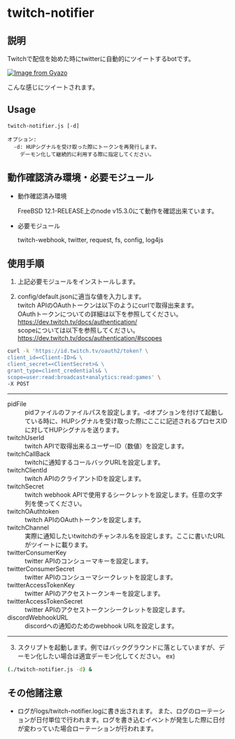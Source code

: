 # twitch-notifier


## 説明
Twitchで配信を始めた時にtwitterに自動的にツイートするbotです。

[![Image from Gyazo](https://i.gyazo.com/65d01ab3f039ea959f8a6e6be3f7f0b8.png)](https://gyazo.com/65d01ab3f039ea959f8a6e6be3f7f0b8)

こんな感じにツイートされます。


## Usage
```
twitch-notifier.js [-d]

オプション:
  -d: HUPシグナルを受け取った際にトークンを再発行します。
    デーモン化して継続的に利用する際に指定してください。
```


## 動作確認済み環境・必要モジュール

* 動作確認済み環境

  FreeBSD 12.1-RELEASE上のnode v15.3.0にて動作を確認出来ています。
* 必要モジュール

  twitch-webhook, twitter, request, fs, config, log4js


## 使用手順
1. 上記必要モジュールをインストールします。

2. config/default.jsonに適当な値を入力します。  
twitch APIのOAuthトークンは以下のようにcurlで取得出来ます。  
OAuthトークンについての詳細は以下を参照してください。  
https://dev.twitch.tv/docs/authentication/  
scopeについては以下を参照してください。  
https://dev.twitch.tv/docs/authentication/#scopes

```bash
curl -k 'https://id.twitch.tv/oauth2/token? \
client_id=<Client-ID>& \
client_secret=<ClientSecret>& \
grant_type=client_credentials& \
scope=user:read:broadcast+analytics:read:games' \
-X POST
```
---
<dl>
<dt>pidFile</dt>
  <dd>pidファイルのファイルパスを設定します。-dオプションを付けて起動している時に、HUPシグナルを受け取った際にここに記述されるプロセスIDに対してHUPシグナルを送ります。</dd>
<dt>twitchUserId</dt>
  <dd>twitch APIで取得出来るユーザーID（数値）を設定します。</dd>
<dt>twitchCallBack</dt>
  <dd>twitchに通知するコールバックURLを設定します。</dd>
<dt>twitchClientId</dt>
  <dd>twitch APIのクライアントIDを設定します。</dd>
<dt>twitchSecret</dt>
  <dd>twitch webhook APIで使用するシークレットを設定します。任意の文字列を使ってください。</dd>
<dt>twitchOAuthtoken</dt>
  <dd>twitch APIのOAuthトークンを設定します。</dd>
<dt>twitchChannel</dt>
  <dd>実際に通知したいtwitchのチャンネル名を設定します。ここに書いたURLがツイートに載ります。</dd>
<dt>twitterConsumerKey</dt>
  <dd>twitter APIのコンシューマキーを設定します。</dd>
<dt>twitterConsumerSecret</dt>
  <dd>twitter APIのコンシューマシークレットを設定します。</dd>
<dt>twitterAccessTokenKey</dt>
  <dd>twitter APIのアクセストークンキーを設定します。</dd>
<dt>twitterAccessTokenSecret</dt>
  <dd>twitter APIのアクセストークンシークレットを設定します。</dd>
<dt>discordWebhookURL</dt>
  <dd>discordへの通知のためのwebhook URLを設定します。</dd>
</dl>

---

3. スクリプトを起動します。例ではバックグラウンドに落としていますが、デーモン化したい場合は適宜デーモン化してください。
ex)
```bash
(./twitch-notifier.js -d) &
```

## その他諸注意
* ログがlogs/twitch-notifier.logに書き出されます。
  また、ログのローテーションが日付単位で行われます。ログを書き込むイベントが発生した際に日付が変わっていた場合ローテーションが行われます。
